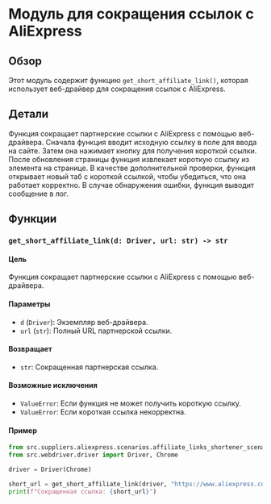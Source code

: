 # Модуль для сокращения ссылок с AliExpress

## Обзор

Этот модуль содержит функцию `get_short_affiliate_link()`, которая использует веб-драйвер для сокращения ссылок с AliExpress.

## Детали

Функция сокращает партнерские ссылки с AliExpress с помощью веб-драйвера. Сначала функция вводит исходную ссылку в поле для ввода на сайте. Затем она нажимает кнопку для получения короткой ссылки. После обновления страницы функция извлекает короткую ссылку из элемента на странице. В качестве дополнительной проверки, функция открывает новый таб с короткой ссылкой, чтобы убедиться, что она работает корректно. В случае обнаружения ошибки, функция выводит сообщение в лог.

## Функции

### `get_short_affiliate_link(d: Driver, url: str) -> str`

#### Цель

Функция сокращает партнерские ссылки с AliExpress с помощью веб-драйвера.

#### Параметры

- `d` (`Driver`): Экземпляр веб-драйвера.
- `url` (`str`): Полный URL партнерской ссылки.

#### Возвращает

- `str`: Сокращенная партнерская ссылка.

#### Возможные исключения

- `ValueError`: Если функция не может получить короткую ссылку.
- `ValueError`: Если короткая ссылка некорректна.

#### Пример

```python
from src.suppliers.aliexpress.scenarios.affiliate_links_shortener_scenario import get_short_affiliate_link
from src.webdriver.driver import Driver, Chrome

driver = Driver(Chrome)

short_url = get_short_affiliate_link(driver, "https://www.aliexpress.com/item/4000000000000.html")
print(f"Сокращенная ссылка: {short_url}")
```